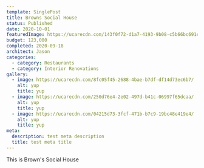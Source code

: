 ```yaml
---
template: SinglePost
title: Browns Social House
status: Published
date: 2020-10-01
featuredImage: https://ucarecdn.com/143f0f72-d1a7-4193-9b08-c5b66bc691e6/
budget: 123,000
completed: 2020-09-18
architect: Jason
categories:
  - category: Restaurants
  - category: Interior Renovations
gallery:
  - image: https://ucarecdn.com/8fc05f45-2688-4bae-b7df-df14d73ec6b7/
    alt: yup
    title: yup
  - image: https://ucarecdn.com/250d76e4-2e02-497d-b41c-06997f65dcaa/
    alt: yup
    title: yup
  - image: https://ucarecdn.com/04215d73-3fcf-471b-b7c9-19bc48e419e4/
    alt: yup
    title: yup
meta:
  description: test meta description
  title: test meta title
---
```


This is Brown's Social House
